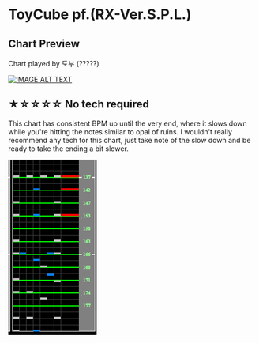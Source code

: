 # ToyCube pf.(RX-Ver.S.P.L.)

## Chart Preview

Chart played by 도부 (?????)

[![IMAGE ALT TEXT](http://img.youtube.com/vi/xGoFc2yzEIA/0.jpg)](https://youtu.be/xGoFc2yzEIA?t=122 "[beatmania IIDX 26 Rootage] ToyCube pf.(RX-Ver.S.P.L.) (SPA 9)")

## ★☆☆☆☆ No tech required

This chart has consistent BPM up until the very end, where it slows down while you're hitting the notes similar to opal of ruins. I wouldn't really recommend any tech for this chart, just take note of the slow down and be ready to take the ending a bit slower.

![ToyCube](ToyC.png "ToyCube Soflan")

